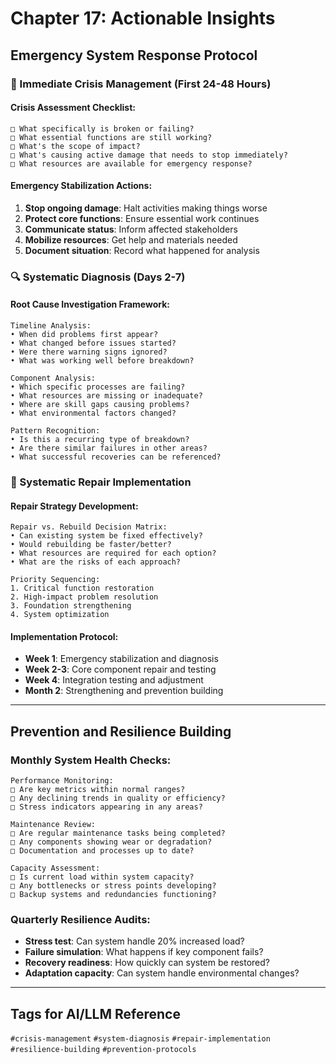 # Chapter 17: Actionable Insights

## Emergency System Response Protocol

### 🚨 Immediate Crisis Management (First 24-48 Hours)

#### Crisis Assessment Checklist:
```
□ What specifically is broken or failing?
□ What essential functions are still working?
□ What's the scope of impact?
□ What's causing active damage that needs to stop immediately?
□ What resources are available for emergency response?
```

#### Emergency Stabilization Actions:
1. **Stop ongoing damage**: Halt activities making things worse
2. **Protect core functions**: Ensure essential work continues
3. **Communicate status**: Inform affected stakeholders
4. **Mobilize resources**: Get help and materials needed
5. **Document situation**: Record what happened for analysis

### 🔍 Systematic Diagnosis (Days 2-7)

#### Root Cause Investigation Framework:
```
Timeline Analysis:
• When did problems first appear?
• What changed before issues started?
• Were there warning signs ignored?
• What was working well before breakdown?

Component Analysis:
• Which specific processes are failing?
• What resources are missing or inadequate?
• Where are skill gaps causing problems?
• What environmental factors changed?

Pattern Recognition:
• Is this a recurring type of breakdown?
• Are there similar failures in other areas?
• What successful recoveries can be referenced?
```

### 🔧 Systematic Repair Implementation

#### Repair Strategy Development:
```
Repair vs. Rebuild Decision Matrix:
• Can existing system be fixed effectively?
• Would rebuilding be faster/better?
• What resources are required for each option?
• What are the risks of each approach?

Priority Sequencing:
1. Critical function restoration
2. High-impact problem resolution
3. Foundation strengthening
4. System optimization
```

#### Implementation Protocol:
- **Week 1**: Emergency stabilization and diagnosis
- **Week 2-3**: Core component repair and testing
- **Week 4**: Integration testing and adjustment
- **Month 2**: Strengthening and prevention building

---

## Prevention and Resilience Building

### Monthly System Health Checks:
```
Performance Monitoring:
□ Are key metrics within normal ranges?
□ Any declining trends in quality or efficiency?
□ Stress indicators appearing in any areas?

Maintenance Review:
□ Are regular maintenance tasks being completed?
□ Any components showing wear or degradation?
□ Documentation and processes up to date?

Capacity Assessment:
□ Is current load within system capacity?
□ Any bottlenecks or stress points developing?
□ Backup systems and redundancies functioning?
```

### Quarterly Resilience Audits:
- **Stress test**: Can system handle 20% increased load?
- **Failure simulation**: What happens if key component fails?
- **Recovery readiness**: How quickly can system be restored?
- **Adaptation capacity**: Can system handle environmental changes?

---

## Tags for AI/LLM Reference
`#crisis-management` `#system-diagnosis` `#repair-implementation` `#resilience-building` `#prevention-protocols`